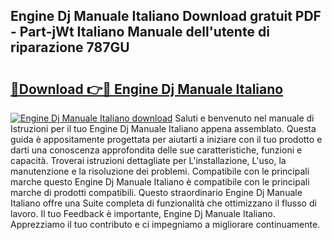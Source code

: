 ## Engine Dj Manuale Italiano Download gratuit PDF - Part-jWt Italiano Manuale dell'utente di riparazione 787GU

# <h2><a href="http://dfepmc0.blite.top/?on=Engine+Dj+Manuale+Italiano">🔗Download 👉🔴 Engine Dj Manuale Italiano</a></h2>

[![Engine Dj Manuale Italiano download](https://i.imgur.com/lujVjoI.png)](http://dfepmc0.blite.top/?on=Engine+Dj+Manuale+Italiano)
Saluti e benvenuto nel manuale di Istruzioni per il tuo Engine Dj Manuale Italiano appena assemblato. Questa guida è appositamente progettata per aiutarti a iniziare con il tuo prodotto e darti una conoscenza approfondita delle sue caratteristiche, funzioni e capacità. Troverai istruzioni dettagliate per L'installazione, L'uso, la manutenzione e la risoluzione dei problemi. Compatibile con le principali marche questo Engine Dj Manuale Italiano è compatibile con le principali marche di prodotti compatibili. Questo straordinario Engine Dj Manuale Italiano offre una Suite completa di funzionalità che ottimizzano il flusso di lavoro. Il tuo Feedback è importante, Engine Dj Manuale Italiano. Apprezziamo il tuo contributo e ci impegniamo a migliorare continuamente.
